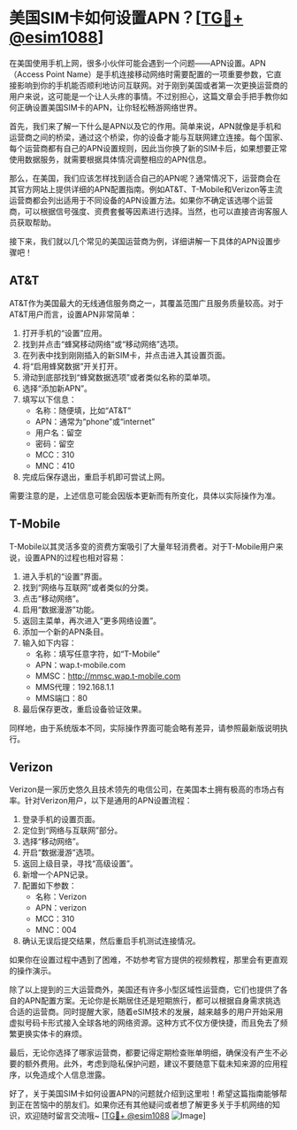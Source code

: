# 美国SIM卡如何设置APN？[[TG💪+ @esim1088](https://t.me/s/esim1088)]

在美国使用手机上网，很多小伙伴可能会遇到一个问题——APN设置。APN（Access Point Name）是手机连接移动网络时需要配置的一项重要参数，它直接影响到你的手机能否顺利地访问互联网。对于刚到美国或者第一次更换运营商的用户来说，这可能是一个让人头疼的事情。不过别担心，这篇文章会手把手教你如何正确设置美国SIM卡的APN，让你轻松畅游网络世界。

首先，我们来了解一下什么是APN以及它的作用。简单来说，APN就像是手机和运营商之间的桥梁，通过这个桥梁，你的设备才能与互联网建立连接。每个国家、每个运营商都有自己的APN设置规则，因此当你换了新的SIM卡后，如果想要正常使用数据服务，就需要根据具体情况调整相应的APN信息。

那么，在美国，我们应该怎样找到适合自己的APN呢？通常情况下，运营商会在其官方网站上提供详细的APN配置指南。例如AT&T、T-Mobile和Verizon等主流运营商都会列出适用于不同设备的APN设置方法。如果你不确定该选哪个运营商，可以根据信号强度、资费套餐等因素进行选择。当然，也可以直接咨询客服人员获取帮助。

接下来，我们就以几个常见的美国运营商为例，详细讲解一下具体的APN设置步骤吧！

## AT&T

AT&T作为美国最大的无线通信服务商之一，其覆盖范围广且服务质量较高。对于AT&T用户而言，设置APN非常简单：

1. 打开手机的“设置”应用。
2. 找到并点击“蜂窝移动网络”或“移动网络”选项。
3. 在列表中找到刚刚插入的新SIM卡，并点击进入其设置页面。
4. 将“启用蜂窝数据”开关打开。
5. 滑动到底部找到“蜂窝数据选项”或者类似名称的菜单项。
6. 选择“添加新APN”。
7. 填写以下信息：
   - 名称：随便填，比如“AT&T”
   - APN：通常为“phone”或“internet”
   - 用户名：留空
   - 密码：留空
   - MCC：310
   - MNC：410
8. 完成后保存退出，重启手机即可尝试上网。

需要注意的是，上述信息可能会因版本更新而有所变化，具体以实际操作为准。

## T-Mobile

T-Mobile以其灵活多变的资费方案吸引了大量年轻消费者。对于T-Mobile用户来说，设置APN的过程也相对容易：

1. 进入手机的“设置”界面。
2. 找到“网络与互联网”或者类似的分类。
3. 点击“移动网络”。
4. 启用“数据漫游”功能。
5. 返回主菜单，再次进入“更多网络设置”。
6. 添加一个新的APN条目。
7. 输入如下内容：
   - 名称：填写任意字符，如“T-Mobile”
   - APN：wap.t-mobile.com
   - MMSC：http://mmsc.wap.t-mobile.com
   - MMS代理：192.168.1.1
   - MMS端口：80
8. 最后保存更改，重启设备验证效果。

同样地，由于系统版本不同，实际操作界面可能会略有差异，请参照最新版说明执行。

## Verizon

Verizon是一家历史悠久且技术领先的电信公司，在美国本土拥有极高的市场占有率。针对Verizon用户，以下是通用的APN设置流程：

1. 登录手机的设置页面。
2. 定位到“网络与互联网”部分。
3. 选择“移动网络”。
4. 开启“数据漫游”选项。
5. 返回上级目录，寻找“高级设置”。
6. 新增一个APN记录。
7. 配置如下参数：
   - 名称：Verizon
   - APN：verizon
   - MCC：310
   - MNC：004
8. 确认无误后提交结果，然后重启手机测试连接情况。

如果你在设置过程中遇到了困难，不妨参考官方提供的视频教程，那里会有更直观的操作演示。

除了以上提到的三大运营商外，美国还有许多小型区域性运营商，它们也提供了各自的APN配置方案。无论你是长期居住还是短期旅行，都可以根据自身需求挑选合适的运营商。同时提醒大家，随着eSIM技术的发展，越来越多的用户开始采用虚拟号码卡形式接入全球各地的网络资源。这种方式不仅方便快捷，而且免去了频繁更换实体卡的麻烦。

最后，无论你选择了哪家运营商，都要记得定期检查账单明细，确保没有产生不必要的额外费用。此外，考虑到隐私保护问题，建议不要随意下载未知来源的应用程序，以免造成个人信息泄露。

好了，关于美国SIM卡如何设置APN的问题就介绍到这里啦！希望这篇指南能够帮到正在苦恼中的朋友们。如果你还有其他疑问或者想了解更多关于手机网络的知识，欢迎随时留言交流哦~ [[TG💪+ @esim1088](https://t.me/s/esim1088) ![Image](https://i.postimg.cc/4NQfJmqS/Snipaste-2025-05-13-00-14-12.png)]